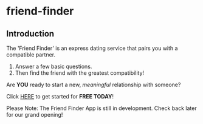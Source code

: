 # friend-finder

## Introduction

The 'Friend Finder' is an express dating service that pairs you with a compatible partner.
1. Answer a few basic questions.
2. Then find the friend with the greatest compatibility!

Are **YOU** ready to start a new, *meaningful* relationship with someone?

Click <a href="#">HERE</a> to get started for **FREE TODAY**!

Please Note: The Friend Finder App is still in development. Check back later for our grand opening!